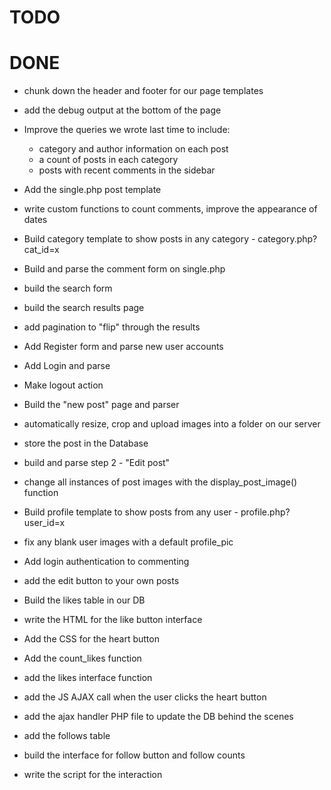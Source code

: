TODO
====






DONE
====

* chunk down the header and footer for our page templates
* add the debug output at the bottom of the page
* Improve the queries we wrote last time to include:
	- category and author information on each post
	- a count of posts in each category
	- posts with recent comments in the sidebar

* Add the single.php post template
* write custom functions to count comments, improve the appearance of dates
* Build category template to show posts in any category - category.php?cat_id=x

* Build and parse the comment form on single.php

* build the search form
* build the search results page
* add pagination to "flip" through the results

* Add Register form and parse new user accounts
* Add Login and parse
* Make logout action

* Build the "new post" page and parser
* automatically resize, crop and upload images into a folder on our server
* store the post in the Database

* build and parse step 2 - "Edit post" 
* change all instances of post images with the display_post_image() function

* Build profile template to show posts from any user - profile.php?user_id=x
* fix any blank user images with a default profile_pic
* Add login authentication to commenting
* add the edit button to your own posts

* Build the likes table  in our DB
* write the HTML for the like button interface 
* Add the CSS for the heart button 
* Add the count_likes function
* add the likes interface function 
* add the JS AJAX call when the user clicks the heart button 
* add the ajax handler PHP file to update the DB behind the scenes 

* add the follows table
* build the interface for follow button and follow counts
* write the script for the interaction


